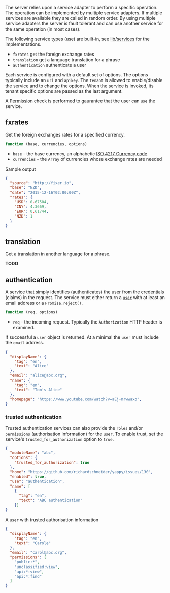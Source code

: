 The server relies upon a service adapter to perform a specific operation.  The operation can be implemented by multiple service adapters. If multiple services are available they are called in random order.  By using multiple service adapters the server is fault tolerant and can use another service for the same operation (in most cases).

The following service types (use) are built-in, see [lib/services](https://github.com/richardschneider/yappy/tree/master/lib/service) for the implementations.

- `fxrates` get the foreign exchange rates
- `translation` get a language translation for a phrase
- `authentication` authenticate a user

Each service is configured with a default set of options.  The options typically include an `url` and `apikey`.  The `tenant` is allowed to enable/disable the service and to change the options.  When the service is invoked, its tenant specific options are passed as the last argument.

A [Permission](Permissions#service) check is performed to gaurantee that the user can `use` the service.

## fxrates

Get the foreign exchanges rates for a specified currency.

````javascript
function (base, currencies, options)
````

- `base` - the base currency, an alphabetic [ISO 4217 Currency code](http://www.iso.org/iso/home/standards/currency_codes.htm)
- `currencies` - the `Array` of currencies whose exchange rates are needed

Sample output
````json
{
  "source": "http://fixer.io",
  "base": "NZD",
  "date": "2015-12-16T02:00:00Z",
  "rates": {
    "USD": 0.67504,
    "CNY": 4.3669,
    "EUR": 0.61744,
    "NZD": 1
  }
}
````

## translation

Get a translation in another language for a phrase.

**TODO**

## authentication

A service that simply identifies (authenticates) the user from the credentials (claims) in the request. The service must either return a [`user`](https://github.com/richardschneider/yappy/blob/master/lib/model/resource/user.js) with at least an email address or a `Promise.reject()`.

````javascript
function (req, options)
````
- `req` - the incoming request.  Typically the `Authorization` HTTP header is examined.

If successful a `user` object is returned.  At a minimal the `user` must include the `email` address.

````json
{
  "displayName": {
    "tag": "en",
    "text": "Alice"
  },
  "email": "alice@abc.org",
  "name": {
    "tag": "en",
    "text": "Tom's Alice"
  },
  "homepage": "https://www.youtube.com/watch?v=aEj-mrwwaxo",
}
````

### trusted authentication

Trusted authentication services can also provide the `roles` and/or `permissions` (authorisation information) for the `user`.  To enable trust, set the service's `trusted_for_authorization` option to `true`.

````json
{
  "moduleName": "abc",
  "options": {
    "trusted_for_authorization": true
  },
  "home": "https://github.com/richardschneider/yappy/issues/130",
  "enabled": true,
  "use": "authentication",
  "name": [
    {
      "tag": "en",
      "text": "ABC authentication"
    }]
}
````

A `user` with trusted authorisation information

````json
{
  "displayName": {
    "tag": "en",
    "text": "Carole"
  },
  "email": "carol@abc.org",
  "permissions": [
    "public:*",
    "unclassified:view",
    "api:*:view",
    "api:*:find"
  ]
}
````
